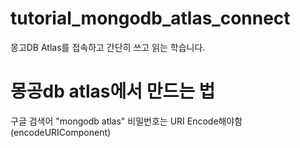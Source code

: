 # tutorial_mongodb_atlas_connect
몽고DB Atlas를 접속하고 간단히 쓰고 읽는 학습니다.

# 몽공db atlas에서 만드는 법
구글 검색어 "mongodb atlas"
비밀번호는 URI Encode해야함 (encodeURIComponent)

